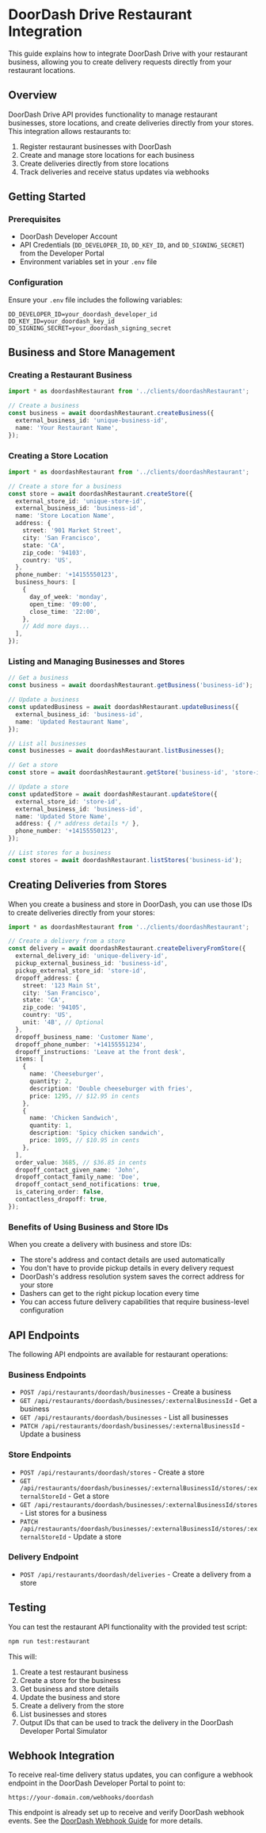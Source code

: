 # DoorDash Drive Restaurant Integration

This guide explains how to integrate DoorDash Drive with your restaurant business, allowing you to create delivery requests directly from your restaurant locations.

## Overview

DoorDash Drive API provides functionality to manage restaurant businesses, store locations, and create deliveries directly from your stores. This integration allows restaurants to:

1. Register restaurant businesses with DoorDash
2. Create and manage store locations for each business
3. Create deliveries directly from store locations
4. Track deliveries and receive status updates via webhooks

## Getting Started

### Prerequisites

- DoorDash Developer Account
- API Credentials (`DD_DEVELOPER_ID`, `DD_KEY_ID`, and `DD_SIGNING_SECRET`) from the Developer Portal
- Environment variables set in your `.env` file

### Configuration

Ensure your `.env` file includes the following variables:

```
DD_DEVELOPER_ID=your_doordash_developer_id
DD_KEY_ID=your_doordash_key_id
DD_SIGNING_SECRET=your_doordash_signing_secret
```

## Business and Store Management

### Creating a Restaurant Business

```typescript
import * as doordashRestaurant from '../clients/doordashRestaurant';

// Create a business
const business = await doordashRestaurant.createBusiness({
  external_business_id: 'unique-business-id',
  name: 'Your Restaurant Name',
});
```

### Creating a Store Location

```typescript
import * as doordashRestaurant from '../clients/doordashRestaurant';

// Create a store for a business
const store = await doordashRestaurant.createStore({
  external_store_id: 'unique-store-id',
  external_business_id: 'business-id',
  name: 'Store Location Name',
  address: {
    street: '901 Market Street',
    city: 'San Francisco',
    state: 'CA',
    zip_code: '94103',
    country: 'US',
  },
  phone_number: '+14155550123',
  business_hours: [
    {
      day_of_week: 'monday',
      open_time: '09:00',
      close_time: '22:00',
    },
    // Add more days...
  ],
});
```

### Listing and Managing Businesses and Stores

```typescript
// Get a business
const business = await doordashRestaurant.getBusiness('business-id');

// Update a business
const updatedBusiness = await doordashRestaurant.updateBusiness({
  external_business_id: 'business-id',
  name: 'Updated Restaurant Name',
});

// List all businesses
const businesses = await doordashRestaurant.listBusinesses();

// Get a store
const store = await doordashRestaurant.getStore('business-id', 'store-id');

// Update a store
const updatedStore = await doordashRestaurant.updateStore({
  external_store_id: 'store-id',
  external_business_id: 'business-id',
  name: 'Updated Store Name',
  address: { /* address details */ },
  phone_number: '+14155550123',
});

// List stores for a business
const stores = await doordashRestaurant.listStores('business-id');
```

## Creating Deliveries from Stores

When you create a business and store in DoorDash, you can use those IDs to create deliveries directly from your stores:

```typescript
import * as doordashRestaurant from '../clients/doordashRestaurant';

// Create a delivery from a store
const delivery = await doordashRestaurant.createDeliveryFromStore({
  external_delivery_id: 'unique-delivery-id',
  pickup_external_business_id: 'business-id',
  pickup_external_store_id: 'store-id',
  dropoff_address: {
    street: '123 Main St',
    city: 'San Francisco',
    state: 'CA',
    zip_code: '94105',
    country: 'US',
    unit: '4B', // Optional
  },
  dropoff_business_name: 'Customer Name',
  dropoff_phone_number: '+14155551234',
  dropoff_instructions: 'Leave at the front desk',
  items: [
    {
      name: 'Cheeseburger',
      quantity: 2,
      description: 'Double cheeseburger with fries',
      price: 1295, // $12.95 in cents
    },
    {
      name: 'Chicken Sandwich',
      quantity: 1,
      description: 'Spicy chicken sandwich',
      price: 1095, // $10.95 in cents
    },
  ],
  order_value: 3685, // $36.85 in cents
  dropoff_contact_given_name: 'John',
  dropoff_contact_family_name: 'Doe',
  dropoff_contact_send_notifications: true,
  is_catering_order: false,
  contactless_dropoff: true,
});
```

### Benefits of Using Business and Store IDs

When you create a delivery with business and store IDs:
- The store's address and contact details are used automatically
- You don't have to provide pickup details in every delivery request
- DoorDash's address resolution system saves the correct address for your store
- Dashers can get to the right pickup location every time
- You can access future delivery capabilities that require business-level configuration

## API Endpoints

The following API endpoints are available for restaurant operations:

### Business Endpoints

- `POST /api/restaurants/doordash/businesses` - Create a business
- `GET /api/restaurants/doordash/businesses/:externalBusinessId` - Get a business
- `GET /api/restaurants/doordash/businesses` - List all businesses
- `PATCH /api/restaurants/doordash/businesses/:externalBusinessId` - Update a business

### Store Endpoints

- `POST /api/restaurants/doordash/stores` - Create a store
- `GET /api/restaurants/doordash/businesses/:externalBusinessId/stores/:externalStoreId` - Get a store
- `GET /api/restaurants/doordash/businesses/:externalBusinessId/stores` - List stores for a business
- `PATCH /api/restaurants/doordash/businesses/:externalBusinessId/stores/:externalStoreId` - Update a store

### Delivery Endpoint

- `POST /api/restaurants/doordash/deliveries` - Create a delivery from a store

## Testing

You can test the restaurant API functionality with the provided test script:

```bash
npm run test:restaurant
```

This will:
1. Create a test restaurant business
2. Create a store for the business
3. Get business and store details
4. Update the business and store
5. Create a delivery from the store
6. List businesses and stores
7. Output IDs that can be used to track the delivery in the DoorDash Developer Portal Simulator

## Webhook Integration

To receive real-time delivery status updates, you can configure a webhook endpoint in the DoorDash Developer Portal to point to:

```
https://your-domain.com/webhooks/doordash
```

This endpoint is already set up to receive and verify DoorDash webhook events. See the [DoorDash Webhook Guide](../doordash-sdk/WEBHOOK_GUIDE.md) for more details. 